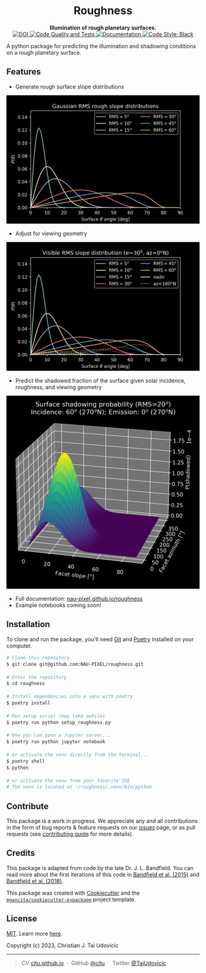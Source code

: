 <h1 align="center">Roughness</h1>

<div align="center">
  <strong>Illumination of rough planetary surfaces.</strong>
</div>

<div align="center">
  <span>
  <!-- PYPI version -->
  <!-- <a href="https://badge.fury.io/py/roughness">
    <img src="https://badge.fury.io/py/roughness.svg"
      alt="PYPI version" />
  </a> -->
 <!-- Test Coverage -->
  <!-- <a href="https://codecov.io/github/choojs/choo">
    <img src="https://img.shields.io/codecov/c/github/choojs/choo/master.svg?style=flat-square"
      alt="Test Coverage" />
  </a> -->
  <!-- Zenodo DOI -->
  <a href="https://zenodo.org/badge/latestdoi/328820617"><img src="https://zenodo.org/badge/328820617.svg" alt="DOI">
  <!-- Code Quality and Tests -->
  </a>
  <a href="https://github.com/NAU-PIXEL/roughness/actions/workflows/code_quality_checks.yml"><img src="https://github.com/NAU-PIXEL/roughness/actions/workflows/code_quality_checks.yml/badge.svg" alt="Code Quality and Tests">
  <!-- Docs -->
  </a>
  <a href="https://nau-pixel.github.io/roughness/"><img src="https://github.com/NAU-PIXEL/roughness/actions/workflows/docs_publish.yml/badge.svg" alt="Documentation">
  <!-- Code Style Black -->
  </a>
  <a href="https://github.com/psf/black"><img src="https://img.shields.io/badge/code%20style-black-000000.svg" alt="Code Style: Black" />
  </a>
  </span>
</div>

A python package for predicting the illumination and shadowing conditions on a rough planetary surface.

## Features

- Generate rough surface slope distributions

![Gaussian slope distribution](./docs/img/rms_slopes.png)

- Adjust for viewing geometry

![Viewing geometry corrected distribution](./docs/img/vis_slopes.png)

- Predict the shadowed fraction of the surface given solar incidence, roughness, and viewing geometry

![Shadow distribution](./docs/img/shadow_fraction.png)

- Full documentation: [nau-pixel.github.io/roughness](https://nau-pixel.github.io/roughness/)
- Example notebooks coming soon!

## Installation

To clone and run the package, you'll need [Git](https://git-scm.com) and [Poetry](https://python-poetry.org/docs/) installed on your computer.

```bash
# Clone this repository
$ git clone git@github.com:NAU-PIXEL/roughness.git

# Enter the repository
$ cd roughness

# Install dependencies into a venv with poetry
$ poetry install

# Run setup script (may take awhile)
$ poetry run python setup_roughness.py

# Now you can open a Jupyter server...
$ poetry run python jupyter notebook

# or activate the venv directly from the terminal...
$ poetry shell
$ python

# or activate the venv from your favorite IDE
# The venv is located at ~/roughness/.venv/bin/python
```

## Contribute

This package is a work in progress. We appreciate any and all contributions in the form of bug reports & feature requests on our [issues](https://github.com/NAU-PIXEL/roughness/issues) page, or as pull requests (see [contributing guide](https://github.com/NAU-PIXEL/roughness/tree/main/CONTRIBUTING.md) for more details).

## Credits

This package is adapted from code by the late Dr. J. L. Bandfield. You can read more about the first iterations of this code in [Bandfield et al. (2015)](https://doi.org/10.1016/j.icarus.2014.11.009) and [Bandfield et al. (2018)](https://doi.org/10.1038/s41561-018-0065-0).

This package was created with [Cookiecutter](https://github.com/audreyr/cookiecutter) and the [`mgancita/cookiecutter-pypackage`](https://mgancita.github.io/cookiecutter-pypackage/) project template.

## License

[MIT](https://github.com/NAU-PIXEL/roughness/tree/main/LICENSE). Learn more [here](https://tldrlegal.com/license/mit-license).

Copyright (c) 2023, Christian J. Tai Udovicic

---

> CV [cjtu.github.io](https://cjtu.github.io) &nbsp;&middot;&nbsp;
> GitHub [@cjtu](https://github.com/cjtu) &nbsp;&middot;&nbsp;
> Twitter [@TaiUdovicic](https://twitter.com/TaiUdovicic)
